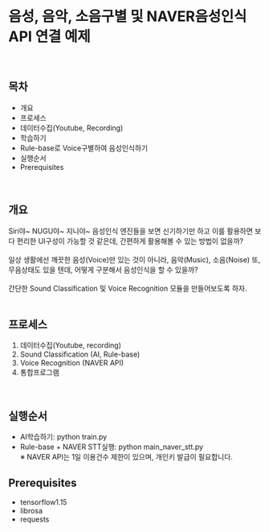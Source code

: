 # 음성, 음악, 소음구별 및 NAVER음성인식API 연결 예제 <br>
<br>

## 목차 <br>
- 개요 <br>
- 프로세스 <br>
- 데이터수집(Youtube, Recording) <br>
- 학습하기 <br>
- Rule-base로 Voice구별하여 음성인식하기 <br>
- 실행순서 <br>
- Prerequisites <br>
<br>

## 개요 <br>
Siri야~ NUGU야~ 지니야~ 음성인식 엔진들을 보면 신기하기만 하고 이를 활용하면 보다 편리한 UI구성이 가능할 것 같은데, 간편하게 활용해볼 수 있는 방법이 없을까? <br>
<br>
일상 생활에선 깨끗한 음성(Voice)만 있는 것이 아니라, 음악(Music), 소음(Noise) 또, 무음상태도 있을 텐데, 어떻게 구분해서 음성인식을 할 수 있을까? <br>
<br>
간단한 Sound Classification 및 Voice Recognition 모듈을 만들어보도록 하자. <br>
<br>

## 프로세스 <br>
1. 데이터수집(Youtube, recording) <br>
2. Sound Classification (AI, Rule-base) <br>
3. Voice Recognition (NAVER API) <br>
4. 통합프로그램 <br>
<br>

## 실행순서 <br>
- AI학습하기: python train.py <br>
- Rule-base + NAVER STT실행: python main_naver_stt.py <br>
  ※ NAVER API는 1일 이용건수 제한이 있으며, 개인키 발급이 필요합니다.
  
## Prerequisites <br>
- tensorflow1.15 <br>
- librosa <br>
- requests <br>
<br>



